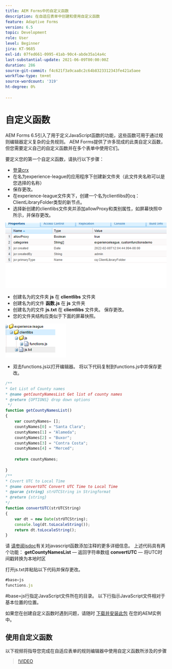 ```yaml
---
title: AEM Forms中的自定义函数
description: 在自适应表单中创建和使用自定义函数
feature: Adaptive Forms
version: 6.5
topic: Development
role: User
level: Beginner
jira: KT-9685
exl-id: 07fed661-0995-41ab-90c4-abde35a14a4c
last-substantial-update: 2021-06-09T00:00:00Z
duration: 286
source-git-commit: f4c621f3a9caa8c2c64b8323312343fe421a5aee
workflow-type: tm+mt
source-wordcount: '319'
ht-degree: 0%

---
```


# 自定义函数

AEM Forms 6.5引入了用于定义JavaScript函数的功能，这些函数可用于通过规则编辑器定义复杂的业务规则。
AEM Forms提供了许多现成的此类自定义函数，但您需要定义自己的自定义函数并在多个表单中使用它们。

要定义您的第一个自定义函数，请执行以下步骤：
* [登录crx](http://localhost:4502/crx/de/index.jsp#/apps/experience-league/clientlibs)
* 在名为experience-league的应用程序下创建新文件夹（此文件夹名称可以是您选择的名称）
* 保存更改。
* 在experience-league文件夹下，创建一个名为clientlibs的cq：ClientLibraryFolder类型的新节点。
* 选择新创建的clientlibs文件夹并添加allowProxy和类别属性，如屏幕快照中所示，并保存更改。

![client-lib](assets/custom-functions.png)
* 创建名为的文件夹 **js** 在 **clientlibs** 文件夹
* 创建名为的文件 **函数.js** 在 **js** 文件夹
* 创建名为的文件 **js.txt** 在 **clientlibs** 文件夹。 保存更改。
* 您的文件夹结构应类似于下面的屏幕快照。

![规则编辑器](assets/folder-structure.png)

* 双击functions.js以打开编辑器。
将以下代码复制到functions.js中并保存更改。

```javascript
/**
* Get List of County names
* @name getCountyNamesList Get list of county names
* @return {OPTIONS} drop down options 
 */
function getCountyNamesList()
{
    var countyNames= [];
    countyNames[0] = "Santa Clara";
    countyNames[1] = "Alameda";
    countyNames[2] = "Buxor";
    countyNames[3] = "Contra Costa";
    countyNames[4] = "Merced";

    return countyNames;

}
/**
* Covert UTC to Local Time
* @name convertUTC Convert UTC Time to Local Time
* @param {string} strUTCString in Stringformat
* @return {string}
*/
function convertUTC(strUTCString)
{
    var dt = new Date(strUTCString);
    console.log(dt.toLocaleString());
    return dt.toLocaleString();
}
```

请 [请参阅jsdoc](https://jsdoc.app/index.html)有关对javascript函数添加注释的更多详细信息。
上述代码具有两个功能：
**getCountyNamesList**  — 返回字符串数组
**convertUTC**  — 将UTC时间戳转换为本地时区

打开js.txt并粘贴以下代码并保存更改。

```javascript
#base=js
functions.js
```

#base=js行指定JavaScript文件所在的目录。
以下行指示JavaScript文件相对于基本位置的位置。

如果您在创建自定义函数时遇到问题，请随时 [下载并安装此包](assets/custom-functions.zip) 在您的AEM实例中。

## 使用自定义函数

以下视频将指导您完成在自适应表单的规则编辑器中使用自定义函数所涉及的步骤
>[!VIDEO](https://video.tv.adobe.com/v/340305?quality=12&learn=on)
